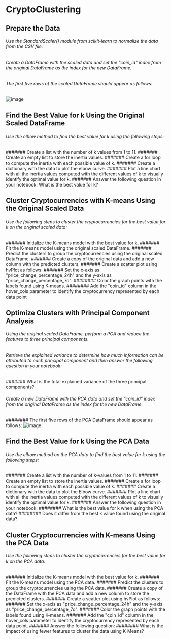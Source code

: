 # CryptoClustering

## Prepare the Data
###### Use the StandardScaler() module from scikit-learn to normalize the data from the CSV file.

###### Create a DataFrame with the scaled data and set the "coin_id" index from the original DataFrame as the index for the new DataFrame.

###### The first five rows of the scaled DataFrame should appear as follows:

![image](https://user-images.githubusercontent.com/111699427/226149055-4d5e086c-88a9-47d9-9ab4-4794fec5251a.png)

## Find the Best Value for k Using the Original Scaled DataFrame
###### Use the elbow method to find the best value for k using the following steps:

####### Create a list with the number of k values from 1 to 11.
####### Create an empty list to store the inertia values.
####### Create a for loop to compute the inertia with each possible value of k.
####### Create a dictionary with the data to plot the elbow curve.
####### Plot a line chart with all the inertia values computed with the different values of k to visually identify the optimal value for k.
####### Answer the following question in your notebook: What is the best value for k?

## Cluster Cryptocurrencies with K-means Using the Original Scaled Data
###### Use the following steps to cluster the cryptocurrencies for the best value for k on the original scaled data:

####### Initialize the K-means model with the best value for k.
####### Fit the K-means model using the original scaled DataFrame.
####### Predict the clusters to group the cryptocurrencies using the original scaled DataFrame.
####### Create a copy of the original data and add a new column with the predicted clusters.
####### Create a scatter plot using hvPlot as follows:
####### Set the x-axis as "price_change_percentage_24h" and the y-axis as "price_change_percentage_7d".
########  Color the graph points with the labels found using K-means.
######## Add the "coin_id" column in the hover_cols parameter to identify the cryptocurrency represented by each data point

## Optimize Clusters with Principal Component Analysis
###### Using the original scaled DataFrame, perform a PCA and reduce the features to three principal components.

###### Retrieve the explained variance to determine how much information can be attributed to each principal component and then answer the following question in your notebook:

####### What is the total explained variance of the three principal components?
###### Create a new DataFrame with the PCA data and set the "coin_id" index from the original DataFrame as the index for the new DataFrame.

######## The first five rows of the PCA DataFrame should appear as follows:
![image](https://user-images.githubusercontent.com/111699427/226149139-0d9eefa3-2958-4f8f-9ada-b7e333ca3cf9.png)

## Find the Best Value for k Using the PCA Data
###### Use the elbow method on the PCA data to find the best value for k using the following steps:

####### Create a list with the number of k-values from 1 to 11.
####### Create an empty list to store the inertia values.
####### Create a for loop to compute the inertia with each possible value of k.
####### Create a dictionary with the data to plot the Elbow curve.
####### Plot a line chart with all the inertia values computed with the different values of k to visually identify the optimal value for k.
####### Answer the following question in your notebook:
######## What is the best value for k when using the PCA data?
######## Does it differ from the best k value found using the original data?

## Cluster Cryptocurrencies with K-means Using the PCA Data
###### Use the following steps to cluster the cryptocurrencies for the best value for k on the PCA data:

####### Initialize the K-means model with the best value for k.
####### Fit the K-means model using the PCA data.
####### Predict the clusters to group the cryptocurrencies using the PCA data.
####### Create a copy of the DataFrame with the PCA data and add a new column to store the predicted clusters.
####### Create a scatter plot using hvPlot as follows:
####### Set the x-axis as "price_change_percentage_24h" and the y-axis as "price_change_percentage_7d".
####### Color the graph points with the labels found using K-means.
####### Add the "coin_id" column in the hover_cols parameter to identify the cryptocurrency represented by each data point.
####### Answer the following question:
######## What is the impact of using fewer features to cluster the data using K-Means?


